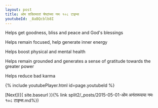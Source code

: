 ```yaml
---
layout: post
title: ओम शक्तिमातां श्रेष्ठांच्या नमः १०८ टाइम्स
youtubeId: _8aBQcblb8I
---
```

 
 
Helps get goodness, bliss and peace and God's blessings
 
Helps remain focused, help generate inner energy 
 
Helps boost physical and mental health 
 
Helps remain grounded and generates a sense of gratitude towards the greater power 
 
Helps reduce bad karma
 
 
 
 


{% include youtubePlayer.html id=page.youtubeId %}
 
[Next]({{ site.baseurl }}{% link  split2/_posts/2015-05-01-ओम अनंतरूपाया नमः १०८ टाइम्स.md%})
 
